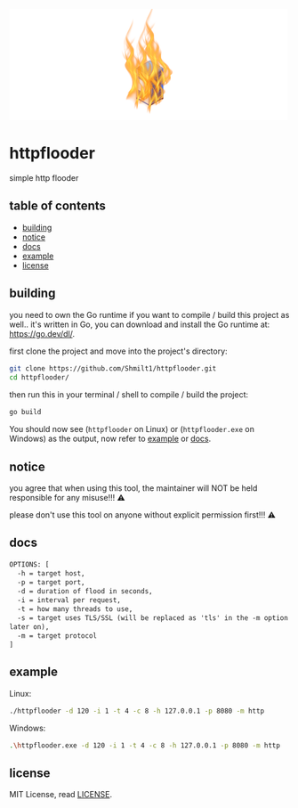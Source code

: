 ![httpflooder](assets/httpflooder.png)
# httpflooder
simple http flooder

## table of contents
- [building](#building)
- [notice](#notice)
- [docs](#docs)
- [example](#example)
- [license](#license)

## building
you need to own the Go runtime if you want to compile / build this project as well.. it's written in Go,
you can download and install the Go runtime at: https://go.dev/dl/.

first clone the project and move into the project's directory:
```bash
git clone https://github.com/Shmilt1/httpflooder.git
cd httpflooder/
```

then run this in your terminal / shell to compile / build the project:
```bash
go build
```

You should now see (```httpflooder``` on Linux) or (```httpflooder.exe``` on Windows) as the output, now refer to [example](#example) or [docs](#docs). 

## notice
you agree that when using this tool, the maintainer will NOT be held responsible for any misuse!!! ⚠️

please don't use this tool on anyone without explicit permission first!!! ⚠️

## docs
```
OPTIONS: [
  -h = target host,
  -p = target port,
  -d = duration of flood in seconds,
  -i = interval per request,
  -t = how many threads to use,
  -s = target uses TLS/SSL (will be replaced as 'tls' in the -m option later on),
  -m = target protocol
]
```

## example
Linux:
```bash
./httpflooder -d 120 -i 1 -t 4 -c 8 -h 127.0.0.1 -p 8080 -m http
```

Windows:
```bash
.\httpflooder.exe -d 120 -i 1 -t 4 -c 8 -h 127.0.0.1 -p 8080 -m http
```

## license
MIT License, read [LICENSE](LICENSE).
